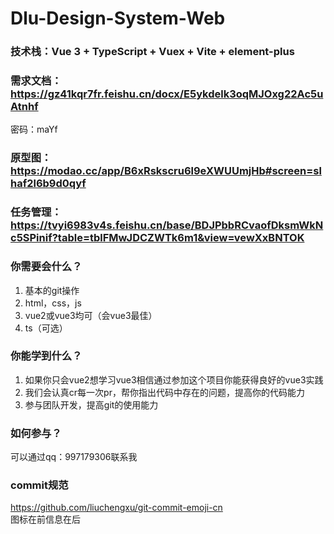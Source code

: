 # Dlu-Design-System-Web

### 技术栈：Vue 3 + TypeScript + Vuex + Vite + element-plus

### 需求文档：https://gz41kqr7fr.feishu.cn/docx/E5ykdelk3oqMJOxg22Ac5uAtnhf

密码：maYf

### 原型图：https://modao.cc/app/B6xRskscru6l9eXWUUmjHb#screen=slhaf2l6b9d0qyf

### 任务管理：https://tvyi6983v4s.feishu.cn/base/BDJPbbRCvaofDksmWkNc5SPinif?table=tblFMwJDCZWTk6m1&view=vewXxBNTOK

### 你需要会什么？

1. 基本的git操作
2. html，css，js
3. vue2或vue3均可（会vue3最佳）
4. ts（可选）

### 你能学到什么？

1. 如果你只会vue2想学习vue3相信通过参加这个项目你能获得良好的vue3实践
2. 我们会认真cr每一次pr，帮你指出代码中存在的问题，提高你的代码能力
3. 参与团队开发，提高git的使用能力

### 如何参与？

可以通过qq：997179306联系我

### commit规范

https://github.com/liuchengxu/git-commit-emoji-cn  
图标在前信息在后
